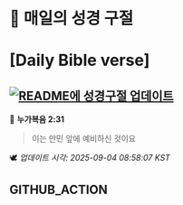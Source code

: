 # 🙏 매일의 성경 구절
# [Daily Bible verse]
## [![README에 성경구절 업데이트](https://github.com/DONGSUKA/first_test/actions/workflows/update-readme-bible.yml/badge.svg)](https://github.com/DONGSUKA/first_test/actions/workflows/update-readme-bible.yml)
<!-- START_BIBLE_VERSE -->
📖 **누가복음 2:31**
> 이는 만민 앞에 예비하신 것이요

🕊️ _업데이트 시각: 2025-09-04 08:58:07 KST_
  <!-- END_BIBLE_VERSE -->
## GITHUB_ACTION
